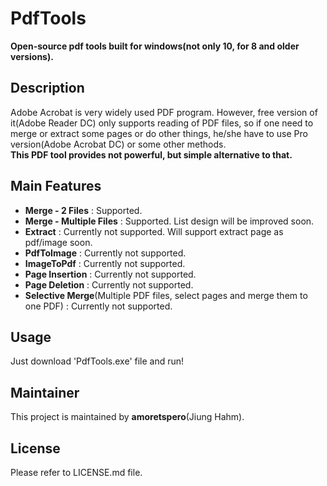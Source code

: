 # PdfTools  
  
**Open-source pdf tools built for windows(not only 10, for 8 and older versions).**  
  
## Description  
  
Adobe Acrobat is very widely used PDF program. However, free version of it(Adobe Reader DC) only supports reading of PDF files,
so if one need to merge or extract some pages or do other things, he/she have to use Pro version(Adobe Acrobat DC) or some other methods.  
**This PDF tool provides not powerful, but simple alternative to that.**  
  
## Main Features  
  
- **Merge - 2 Files** : Supported.  
- **Merge - Multiple Files** : Supported. List design will be improved soon.  
- **Extract** : Currently not supported. Will support extract page as pdf/image soon.  
- **PdfToImage** : Currently not supported.  
- **ImageToPdf** : Currently not supported.  
- **Page Insertion** : Currently not supported.  
- **Page Deletion** : Currently not supported.  
- **Selective Merge**(Multiple PDF files, select pages and merge them to one PDF) : Currently not supported.  
  
## Usage  
Just download 'PdfTools.exe' file and run!
  
## Maintainer  
  
This project is maintained by **amoretspero**(Jiung Hahm).  
  
## License  
  
Please refer to LICENSE.md file.
